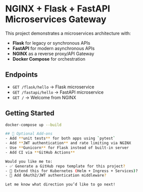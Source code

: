 # NGINX + Flask + FastAPI Microservices Gateway

This project demonstrates a microservices architecture with:

- **Flask** for legacy or synchronous APIs
- **FastAPI** for modern asynchronous APIs
- **NGINX** as a reverse proxy/API Gateway
- **Docker Compose** for orchestration

## Endpoints

- `GET /flask/hello` → Flask microservice
- `GET /fastapi/hello` → FastAPI microservice
- `GET /` → Welcome from NGINX

## Getting Started

```bash
docker-compose up --build

## 📌 Optional Add-ons
- Add **unit tests** for both apps using `pytest`
- Add **JWT authentication** and rate limiting via NGINX
- Use **Gunicorn** for Flask instead of built-in server
- Add CI via **GitHub Actions**

Would you like me to:
- ✅ Generate a GitHub repo template for this project?
- 🚀 Extend this for Kubernetes (Helm + Ingress + Services)?
- 🔐 Add OAuth2/JWT authentication middleware?

Let me know what direction you’d like to go next!

